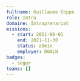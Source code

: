 ```yaml
---
fullname: Guillaume Coppe
role: Intra
domaine: Intraprenariat
missions:
  - start: 2021-09-01
    end: 2021-11-30
    status: admin
    employer: DGALN
badges:
  - segur
teams: []
---
```

